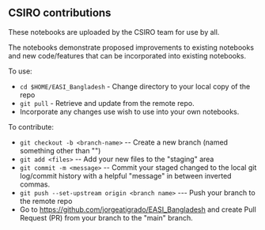 ## CSIRO contributions

These notebooks are uploaded by the CSIRO team for use by all.

The notebooks demonstrate proposed improvements to existing notebooks and new code/features that can be incorporated into existing notebooks.

To use:
- `cd $HOME/EASI_Bangladesh` - Change directory to your local copy of the repo
- `git pull` - Retrieve and update from the remote repo.
- Incorporate any changes use wish to use into your own notebooks.

To contribute:
- `git checkout -b <branch-name>` -- Create a new branch (named something other than "<branch-name>")
- `git add <files>` -- Add your new files to the "staging" area
- `git commit -m <message>` -- Commit your staged changed to the local git log/commit history with a helpful "message" in between inverted commas.
- `git push --set-upstream origin <branch name>` --- Push your branch to the remote repo
- Go to https://github.com/jorgeatigrado/EASI_Bangladesh and create Pull Request (PR) from your branch to the "main" branch.
